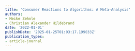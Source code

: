```yaml
---
title: 'Consumer Reactions to Algorithms: A Meta-Analysis'
authors:
- Meike Zehnle
- Christian Alexander Hildebrand
date: '2022-01-01'
publishDate: '2025-01-25T01:03:17.199033Z'
publication_types:
- article-journal
---
```

